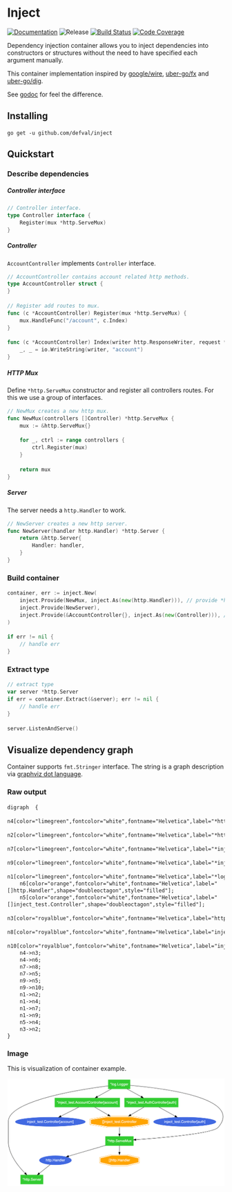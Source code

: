# Inject
[![Documentation](https://img.shields.io/badge/godoc-reference-blue.svg?style=for-the-badge&logo=go&logoColor=ffffff)](https://godoc.org/github.com/defval/inject)
![Release](https://img.shields.io/github/tag/defval/inject.svg?label=release&logo=github&style=for-the-badge)
[![Build Status](https://img.shields.io/travis/defval/inject.svg?style=for-the-badge&logo=travis)](https://travis-ci.org/defval/inject)
[![Code Coverage](https://img.shields.io/codecov/c/github/defval/inject.svg?style=for-the-badge&logo=codecov)](https://codecov.io/gh/defval/inject)


Dependency injection container allows you to inject dependencies
into constructors or structures without the need to have specified
each argument manually.

This container implementation inspired by [google/wire](https://github.com/google/wire),
[uber-go/fx](https://github.com/uber-go/fx) and [uber-go/dig](https://github.com/uber-go/dig).

See [godoc](https://godoc.org/github.com/defval/inject) for feel the difference.

## Installing

```shell
go get -u github.com/defval/inject
```

## Quickstart

### Describe dependencies

##### Controller interface

```go
// Controller interface.
type Controller interface {
	Register(mux *http.ServeMux)
}
```

##### Controller

`AccountController` implements `Controller` interface.

```go
// AccountController contains account related http methods.
type AccountController struct {
}

// Register add routes to mux.
func (c *AccountController) Register(mux *http.ServeMux) {
	mux.HandleFunc("/account", c.Index)
}

func (c *AccountController) Index(writer http.ResponseWriter, request *http.Request) {
	_, _ = io.WriteString(writer, "account")
}
```

##### HTTP Mux

Define `*http.ServeMux` constructor and register all controllers routes.
For this we use a group of interfaces.

```go
// NewMux creates a new http mux.
func NewMux(controllers []Controller) *http.ServeMux {
	mux := &http.ServeMux{}

	for _, ctrl := range controllers {
		ctrl.Register(mux)
	}

	return mux
}
```

##### Server

The server needs a `http.Handler` to work.

```go
// NewServer creates a new http server.
func NewServer(handler http.Handler) *http.Server {
	return &http.Server{
		Handler: handler,
	}
}
```

### Build container

```go
container, err := inject.New(
    inject.Provide(NewMux, inject.As(new(http.Handler))), // provide *http.ServeMux as http.Handler interface
    inject.Provide(NewServer),
    inject.Provide(&AccountController{}, inject.As(new(Controller))), // inject.As automatically creates a group []Controller 
)

if err != nil {
    // handle err
}
```

### Extract type

```go
// extract type
var server *http.Server
if err = container.Extract(&server); err != nil {
    // handle err
}

server.ListenAndServe()
```

## Visualize dependency graph

Container supports `fmt.Stringer` interface. The string is a graph
description via [graphviz dot language](https://www.graphviz.org/).

### Raw output

```
digraph  {
	n4[color="limegreen",fontcolor="white",fontname="Helvetica",label="*http.ServeMux",shape="box",style="filled"];
	n2[color="limegreen",fontcolor="white",fontname="Helvetica",label="*http.Server",shape="box",style="filled"];
	n7[color="limegreen",fontcolor="white",fontname="Helvetica",label="*inject_test.AccountController[account]",shape="box",style="filled"];
	n9[color="limegreen",fontcolor="white",fontname="Helvetica",label="*inject_test.AuthController[auth]",shape="box",style="filled"];
	n1[color="limegreen",fontcolor="white",fontname="Helvetica",label="*log.Logger",shape="box",style="filled"];
	n6[color="orange",fontcolor="white",fontname="Helvetica",label="[]http.Handler",shape="doubleoctagon",style="filled"];
	n5[color="orange",fontcolor="white",fontname="Helvetica",label="[]inject_test.Controller",shape="doubleoctagon",style="filled"];
	n3[color="royalblue",fontcolor="white",fontname="Helvetica",label="http.Handler",style="filled"];
	n8[color="royalblue",fontcolor="white",fontname="Helvetica",label="inject_test.Controller[account]",style="filled"];
	n10[color="royalblue",fontcolor="white",fontname="Helvetica",label="inject_test.Controller[auth]",style="filled"];
	n4->n3;
	n4->n6;
	n7->n8;
	n7->n5;
	n9->n5;
	n9->n10;
	n1->n2;
	n1->n4;
	n1->n7;
	n1->n9;
	n5->n4;
	n3->n2;
}
```

### Image

This is visualization of container example.

<img src="https://github.com/defval/inject/raw/master/graph.png">